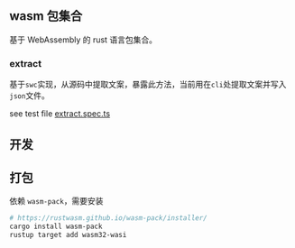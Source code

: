 ## wasm 包集合

基于 WebAssembly 的 rust 语言包集合。

### extract

基于`swc`实现，从源码中提取文案，暴露此方法，当前用在`cli`处提取文案并写入`json`文件。

see test file [extract.spec.ts](js-test/extract.spec.ts)

## 开发

## 打包

依赖 `wasm-pack`，需要安装

```bash
# https://rustwasm.github.io/wasm-pack/installer/
cargo install wasm-pack
rustup target add wasm32-wasi
```

